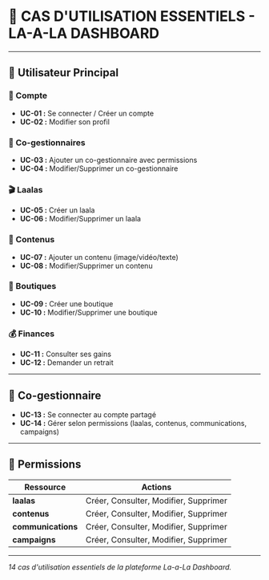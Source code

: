 # 👤 CAS D'UTILISATION ESSENTIELS - LA-A-LA DASHBOARD

---

## 👤 Utilisateur Principal

### 🔐 Compte
- **UC-01 :** Se connecter / Créer un compte
- **UC-02 :** Modifier son profil

### 👥 Co-gestionnaires  
- **UC-03 :** Ajouter un co-gestionnaire avec permissions
- **UC-04 :** Modifier/Supprimer un co-gestionnaire

### 🎬 Laalas
- **UC-05 :** Créer un laala
- **UC-06 :** Modifier/Supprimer un laala

### 📁 Contenus
- **UC-07 :** Ajouter un contenu (image/vidéo/texte)
- **UC-08 :** Modifier/Supprimer un contenu

### 🏪 Boutiques
- **UC-09 :** Créer une boutique
- **UC-10 :** Modifier/Supprimer une boutique

### 💰 Finances
- **UC-11 :** Consulter ses gains
- **UC-12 :** Demander un retrait

---

## 👥 Co-gestionnaire

- **UC-13 :** Se connecter au compte partagé
- **UC-14 :** Gérer selon permissions (laalas, contenus, communications, campaigns)

---

## 🔗 Permissions

| Ressource | Actions |
|-----------|---------|
| **laalas** | Créer, Consulter, Modifier, Supprimer |
| **contenus** | Créer, Consulter, Modifier, Supprimer |
| **communications** | Créer, Consulter, Modifier, Supprimer |
| **campaigns** | Créer, Consulter, Modifier, Supprimer |

---

*14 cas d'utilisation essentiels de la plateforme La-a-La Dashboard.*

